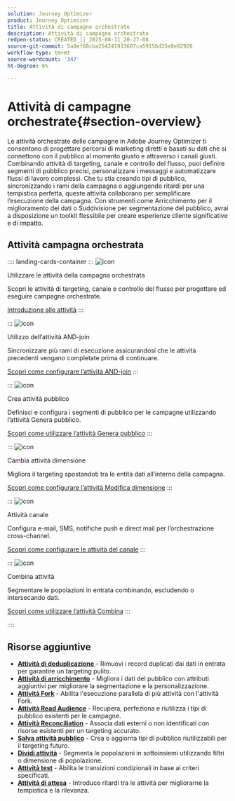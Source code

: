 ```yaml
---
solution: Journey Optimizer
product: Journey Optimizer
title: Attività di campagne orchestrate
description: Attività di campagne orchestrate
redpen-status: CREATED_||_2025-08-11_20-27-08
source-git-commit: 5a8ef88cba254241933607ca59156d35e0e92926
workflow-type: tm+mt
source-wordcount: '347'
ht-degree: 6%

---
```



# Attività di campagne orchestrate{#section-overview}

Le attività orchestrate delle campagne in Adobe Journey Optimizer ti consentono di progettare percorsi di marketing diretti e basati su dati che si connettono con il pubblico al momento giusto e attraverso i canali giusti. Combinando attività di targeting, canale e controllo del flusso, puoi definire segmenti di pubblico precisi, personalizzare i messaggi e automatizzare flussi di lavoro complessi. Che tu stia creando tipi di pubblico, sincronizzando i rami della campagna o aggiungendo ritardi per una tempistica perfetta, queste attività collaborano per semplificare l’esecuzione della campagna. Con strumenti come Arricchimento per il miglioramento dei dati o Suddivisione per segmentazione del pubblico, avrai a disposizione un toolkit flessibile per creare esperienze cliente significative e di impatto.

## Attività campagna orchestrata

:::: landing-cards-container
:::
![icon](https://cdn.experienceleague.adobe.com/icons/book.svg?lang=it)

Utilizzare le attività della campagna orchestrata

Scopri le attività di targeting, canale e controllo del flusso per progettare ed eseguire campagne orchestrate.

[Introduzione alle attività](../using/orchestrated/activities/about-activities.md)
:::

:::
![icon](https://cdn.experienceleague.adobe.com/icons/code-branch.svg?lang=it)

Utilizzo dell’attività AND-join

Sincronizzare più rami di esecuzione assicurandosi che le attività precedenti vengano completate prima di continuare.

[Scopri come configurare l’attività AND-join](../using/orchestrated/activities/and-join.md)
:::

:::
![icon](https://cdn.experienceleague.adobe.com/icons/bullseye.svg?lang=it)

Crea attività pubblico

Definisci e configura i segmenti di pubblico per le campagne utilizzando l’attività Genera pubblico.

[Scopri come utilizzare l’attività Genera pubblico](../using/orchestrated/activities/build-audience.md)
:::

:::
![icon](https://cdn.experienceleague.adobe.com/icons/gear.svg?lang=it)

Cambia attività dimensione

Migliora il targeting spostandoti tra le entità dati all’interno della campagna.

[Scopri come configurare l’attività Modifica dimensione](../using/orchestrated/activities/change-dimension.md)
:::

:::
![icon](https://cdn.experienceleague.adobe.com/icons/list-check.svg?lang=it)

Attività canale

Configura e-mail, SMS, notifiche push e direct mail per l’orchestrazione cross-channel.

[Scopri come configurare le attività del canale](../using/orchestrated/activities/channels.md)
:::

:::
![icon](https://cdn.experienceleague.adobe.com/icons/puzzle-piece.svg?lang=it)

Combina attività

Segmentare le popolazioni in entrata combinando, escludendo o intersecando dati.

[Scopri come utilizzare l’attività Combina](../using/orchestrated/activities/combine.md)
:::

::::


## Risorse aggiuntive

- **[Attività di deduplicazione](../using/orchestrated/activities/deduplication.md)** - Rimuovi i record duplicati dai dati in entrata per garantire un targeting pulito.
- **[Attività di arricchimento](../using/orchestrated/activities/enrichment.md)** - Migliora i dati del pubblico con attributi aggiuntivi per migliorare la segmentazione e la personalizzazione.
- **[Attività Fork](../using/orchestrated/activities/fork.md)** - Abilita l&#39;esecuzione parallela di più attività con l&#39;attività Fork.
- **[Attività Read Audience](../using/orchestrated/activities/read-audience.md)** - Recupera, perfeziona e riutilizza i tipi di pubblico esistenti per le campagne.
- **[Attività Reconciliation](../using/orchestrated/activities/reconciliation.md)** - Associa dati esterni o non identificati con risorse esistenti per un targeting accurato.
- **[Salva attività pubblico](../using/orchestrated/activities/save-audience.md)** - Crea o aggiorna tipi di pubblico riutilizzabili per il targeting futuro.
- **[Dividi attività](../using/orchestrated/activities/split.md)** - Segmenta le popolazioni in sottoinsiemi utilizzando filtri o dimensione di popolazione.
- **[Attività test](../using/orchestrated/activities/test.md)** - Abilita le transizioni condizionali in base ai criteri specificati.
- **[Attività di attesa](../using/orchestrated/activities/wait.md)** - Introduce ritardi tra le attività per migliorarne la tempistica e la rilevanza.
